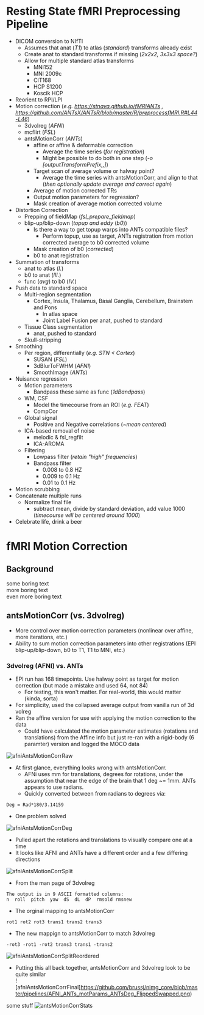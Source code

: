 # Resting State fMRI Preprocessing Pipeline  
* DICOM conversion to NIfTI  
  * Assumes that anat (*T1*) to atlas (*standard*) transforms already exist  
  * Create anat to standard transforms if missing (*2x2x2, 3x3x3 space?*)  
  * Allow for multiple standard atlas transforms  
    * MNI152  
    * MNI 2009c  
    * CIT168  
    * HCP S1200  
    * Koscik HCP  
* Reorient to RPI/LPI  
* Motion correction (*e.g. https://stnava.github.io/fMRIANTs , https://github.com/ANTsX/ANTsR/blob/master/R/preprocessfMRI.R#L44-L46*)  
  * 3dvolreg (*AFNI*)  
  * mcflirt (*FSL*)  
  * antsMotionCorr (*ANTs*)  
    * affine or affine & deformable correction  
      * Average the time series (*for registration*)  
      * Might be possible to do both in one step (*-o [outputTransformPrefix,<outputWarpedImage>,<outputAverageImage>]*)  
    * Target scan of average volume or halway point?  
      * Average the time series with antsMotionCorr, and align to that (*then optionally update average and correct again*)  
    * Average of motion corrected TRs  
    * Output motion parameters for regression?  
    * Mask creation of average motion corrected volume  
* Distortion Correction  
  * Prepping of fieldMap (*fsl_prepare_fieldmap*)  
  * blip-up/blip-down (*topup and eddy* (*b0*))  
    * Is there a way to get topup warps into ANTs compatible files?  
      * Perform topup, use as target, ANTs registration from motion corrected average to b0 corrected volume  
    * Mask creation of b0 (*corrected*)  
    * b0 to anat registration  
* Summation of transforms  
  * anat to atlas (*I.*)  
  * b0 to anat (*III.*)  
  * func (*avg*) to b0 (*IV.*)  
* Push data to standard space  
  * Multi-region segmentation  
    * Cortex, Insula, Thalamus, Basal Ganglia, Cerebellum, Brainstem and Pons  
      * In atlas space  
      * Joint Label Fusion per anat, pushed to standard  
  * Tissue Class segmentation  
    * anat, pushed to standard  
  * Skull-stripping  
* Smoothing  
  * Per region, differentially (*e.g. STN < Cortex*)  
    * SUSAN (*FSL*)  
    * 3dBlurToFWHM (*AFNI*)  
    * SmoothImage (*ANTs*)  
* Nuisance regression  
  * Motion parameters  
    * Bandpass these same as func (*1dBandpass*)  
  * WM, CSF  
    * Model the timecourse from an ROI (*e.g. FEAT*)  
    * CompCor  
  * Global signal  
    * Positive and Negative correlations (*~mean centered*)  
  * ICA-based removal of noise  
    * melodic & fsl_regfilt  
    * ICA-AROMA  
  * Filtering  
    * Lowpass filter (*retain "high" frequencies*)  
    * Bandpass filter  
      * 0.008 to 0.8 HZ  
      * 0.009 to 0.1 Hz  
      * 0.01 to 0.1 Hz  
* Motion scrubbing  
* Concatenate multiple runs  
  * Normalize final file  
    * subtract mean, divide by standard deviation, add value 1000 (*timecourse will be centered around 1000*)  
* Celebrate life, drink a beer  
 




# fMRI Motion Correction  
 ## Background  
 some boring text  
 more boring text  
 even more boring text  
 ## antsMotionCorr (vs. 3dvolreg)  
 * More control over motion correction parameters (nonlinear over affine, more iterations, etc.)  
 * Ability to sum motion correction parameters into other registrations (EPI blip-up/blip-down, b0 to T1, T1 to MNI, etc.)  
 
 ### 3dvolreg (AFNI) vs. ANTs  
 * EPI run has 168 timepoints.  Use halway point as target for motion correction (but made a mistake and used 64, not 84)  
   * For testing, this won't matter.  For real-world, this would matter (kinda, sorta)  
 * For simplicity, used the collapsed average output from vanilla run of 3d volreg  
 * Ran the affine version for use with applying the motion correction to the data  
   * Could have calculated the motion parameter estimates (rotations and translations) from the Affine info but just re-ran with a rigid-body (6 paramter) version and logged the MOCO data
 
 ![afniAntsMotionCorrRaw](https://github.com/brussj/nimg_core/blob/master/pipelines/AFNI_ANTs_motParams_Raw.png)  
 
 * At first glance, everything looks wrong with antsMotionCorr.  
   * AFNi uses mm for translations, degrees for rotations, under the assumption that near the edge of the brain that 1 deg ~= 1mm.  ANTs appears to use radians.
   * Quickly converted between from radians to degrees via:
```  
Deg = Rad*180/3.14159  
```  
 * One problem solved  
  
 ![afniAntsMotionCorrDeg](https://github.com/brussj/nimg_core/blob/master/pipelines/AFNI_ANTs_motParams_ANTsDeg.png)  
 
 * Pulled apart the rotations and translations to visually compare one at a time  
 * It looks like AFNI and ANTs have a different order and a few differing directions  
 
 ![afniAntsMotionCorrSplit](https://github.com/brussj/nimg_core/blob/master/pipelines/AFNI_ANTs_RotationsTranslations_base.png)  

 * From the man page of 3dvolreg  
```  
The output is in 9 ASCII formatted columns:  
n  roll  pitch  yaw  dS  dL  dP  rmsold rmsnew  
```  
 * The orginal mapping to antsMotionCorr  
```
rot1 rot2 rot3 trans1 trans2 trans3  
```
 * The new mappign to antsMotionCorr to match 3dvolreg  
```
-rot3 -rot1 -rot2 trans3 trans1 -trans2  
```  

 ![afniAntsMotionCorrSplitReordered](https://github.com/brussj/nimg_core/blob/master/pipelines/AFNI_ANTs_RotationsTranslations_FlippedSwapped.png)  
 
 * Putting this all back together, antsMotionCorr and 3dvolreg look to be quite similar  
![afniAntsMotionCorrFinal]https://github.com/brussj/nimg_core/blob/master/pipelines/AFNI_ANTs_motParams_ANTsDeg_FlippedSwapped.png)  


 
 some stuff
![antsMotionCorrStats](https://github.com/brussj/nimg_core/blob/master/antsMotionCorrPlot_test.png)  
